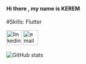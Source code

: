 #### Hi there , my name is KEREM

#Skills: Flutter



[<img src='https://cdn.jsdelivr.net/npm/simple-icons@3.0.1/icons/linkedin.svg' alt='linkedin' height='40'>](https://www.linkedin.com/in/kerem-bas/) [<img src='https://cdn.jsdelivr.net/npm/simple-icons@3.0.1/icons/icloud.svg' alt='email' height='40'>](mailto:kerembas2000@gmail.com) 



![GitHub stats](https://github-readme-stats.vercel.app/api?username=KEREM-BAS&show_icons=true&theme=dracula)  

